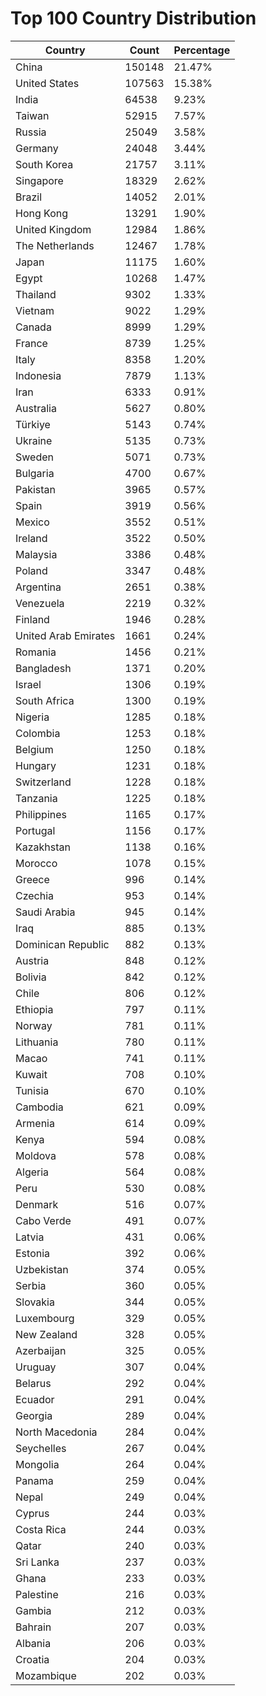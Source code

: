 # Top 100 Country Distribution
| Country | Count | Percentage |
|----|----|----|
| China | 150148 | 21.47% |
| United States | 107563 | 15.38% |
| India | 64538 | 9.23% |
| Taiwan | 52915 | 7.57% |
| Russia | 25049 | 3.58% |
| Germany | 24048 | 3.44% |
| South Korea | 21757 | 3.11% |
| Singapore | 18329 | 2.62% |
| Brazil | 14052 | 2.01% |
| Hong Kong | 13291 | 1.90% |
| United Kingdom | 12984 | 1.86% |
| The Netherlands | 12467 | 1.78% |
| Japan | 11175 | 1.60% |
| Egypt | 10268 | 1.47% |
| Thailand | 9302 | 1.33% |
| Vietnam | 9022 | 1.29% |
| Canada | 8999 | 1.29% |
| France | 8739 | 1.25% |
| Italy | 8358 | 1.20% |
| Indonesia | 7879 | 1.13% |
| Iran | 6333 | 0.91% |
| Australia | 5627 | 0.80% |
| Türkiye | 5143 | 0.74% |
| Ukraine | 5135 | 0.73% |
| Sweden | 5071 | 0.73% |
| Bulgaria | 4700 | 0.67% |
| Pakistan | 3965 | 0.57% |
| Spain | 3919 | 0.56% |
| Mexico | 3552 | 0.51% |
| Ireland | 3522 | 0.50% |
| Malaysia | 3386 | 0.48% |
| Poland | 3347 | 0.48% |
| Argentina | 2651 | 0.38% |
| Venezuela | 2219 | 0.32% |
| Finland | 1946 | 0.28% |
| United Arab Emirates | 1661 | 0.24% |
| Romania | 1456 | 0.21% |
| Bangladesh | 1371 | 0.20% |
| Israel | 1306 | 0.19% |
| South Africa | 1300 | 0.19% |
| Nigeria | 1285 | 0.18% |
| Colombia | 1253 | 0.18% |
| Belgium | 1250 | 0.18% |
| Hungary | 1231 | 0.18% |
| Switzerland | 1228 | 0.18% |
| Tanzania | 1225 | 0.18% |
| Philippines | 1165 | 0.17% |
| Portugal | 1156 | 0.17% |
| Kazakhstan | 1138 | 0.16% |
| Morocco | 1078 | 0.15% |
| Greece | 996 | 0.14% |
| Czechia | 953 | 0.14% |
| Saudi Arabia | 945 | 0.14% |
| Iraq | 885 | 0.13% |
| Dominican Republic | 882 | 0.13% |
| Austria | 848 | 0.12% |
| Bolivia | 842 | 0.12% |
| Chile | 806 | 0.12% |
| Ethiopia | 797 | 0.11% |
| Norway | 781 | 0.11% |
| Lithuania | 780 | 0.11% |
| Macao | 741 | 0.11% |
| Kuwait | 708 | 0.10% |
| Tunisia | 670 | 0.10% |
| Cambodia | 621 | 0.09% |
| Armenia | 614 | 0.09% |
| Kenya | 594 | 0.08% |
| Moldova | 578 | 0.08% |
| Algeria | 564 | 0.08% |
| Peru | 530 | 0.08% |
| Denmark | 516 | 0.07% |
| Cabo Verde | 491 | 0.07% |
| Latvia | 431 | 0.06% |
| Estonia | 392 | 0.06% |
| Uzbekistan | 374 | 0.05% |
| Serbia | 360 | 0.05% |
| Slovakia | 344 | 0.05% |
| Luxembourg | 329 | 0.05% |
| New Zealand | 328 | 0.05% |
| Azerbaijan | 325 | 0.05% |
| Uruguay | 307 | 0.04% |
| Belarus | 292 | 0.04% |
| Ecuador | 291 | 0.04% |
| Georgia | 289 | 0.04% |
| North Macedonia | 284 | 0.04% |
| Seychelles | 267 | 0.04% |
| Mongolia | 264 | 0.04% |
| Panama | 259 | 0.04% |
| Nepal | 249 | 0.04% |
| Cyprus | 244 | 0.03% |
| Costa Rica | 244 | 0.03% |
| Qatar | 240 | 0.03% |
| Sri Lanka | 237 | 0.03% |
| Ghana | 233 | 0.03% |
| Palestine | 216 | 0.03% |
| Gambia | 212 | 0.03% |
| Bahrain | 207 | 0.03% |
| Albania | 206 | 0.03% |
| Croatia | 204 | 0.03% |
| Mozambique | 202 | 0.03% |
